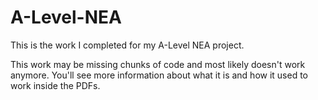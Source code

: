 # A-Level-NEA

This is the work I completed for my A-Level NEA project. 

This work may be missing chunks of code and most likely doesn't work anymore. You'll see more information about what it is and how it used to work inside the PDFs.
